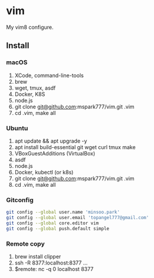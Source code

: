 # vim

My vim8 configure.

## Install

### macOS
1. XCode, command-line-tools
2. brew
3. wget, tmux, asdf
5. Docker, K8S
6. node.js
7. git clone git@github.com:mspark777/vim.git .vim
8. cd .vim, make all

### Ubuntu
1. apt update && apt upgrade -y
2. apt install build-essential git wget curl tmux make
3. VBoxGuestAdditions (VirtualBox)
4. asdf
5. node.js
6. Docker, kubectl (or k8s)
7. git clone git@github.com:mspark777/vim.git .vim
8. cd .vim, make all

### Gitconfig
```sh
git config --global user.name 'minsoo.park'
git config --global user.email 'topangel777@gmail.com'
git config --global core.editor vim
git config --global push.default simple
```

### Remote copy
1. brew install clipper
2. ssh -R 8377:localhost:8377 ...
3. $remote: nc -q 0 localhost 8377
